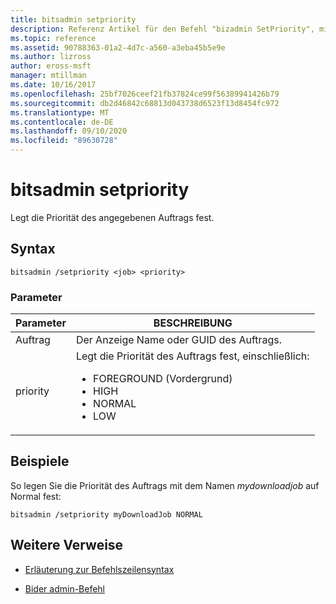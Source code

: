 ```yaml
---
title: bitsadmin setpriority
description: Referenz Artikel für den Befehl "bizadmin SetPriority", mit dem die Priorität des angegebenen Auftrags festgelegt wird.
ms.topic: reference
ms.assetid: 90788363-01a2-4d7c-a560-a3eba45b5e9e
ms.author: lizross
author: eross-msft
manager: mtillman
ms.date: 10/16/2017
ms.openlocfilehash: 25bf7026ceef21fb37824ce99f56389941426b79
ms.sourcegitcommit: db2d46842c68813d043738d6523f13d8454fc972
ms.translationtype: MT
ms.contentlocale: de-DE
ms.lasthandoff: 09/10/2020
ms.locfileid: "89630728"
---
```

# <a name="bitsadmin-setpriority"></a>bitsadmin setpriority

Legt die Priorität des angegebenen Auftrags fest.

## <a name="syntax"></a>Syntax

```
bitsadmin /setpriority <job> <priority>
```

### <a name="parameters"></a>Parameter

| Parameter | BESCHREIBUNG |
| --------- | ----------- |
| Auftrag | Der Anzeige Name oder GUID des Auftrags. |
| priority | Legt die Priorität des Auftrags fest, einschließlich:<ul><li>FOREGROUND (Vordergrund)</li><li>HIGH</li><li>NORMAL</li><li>LOW</li></ul> |

## <a name="examples"></a>Beispiele

So legen Sie die Priorität des Auftrags mit dem Namen *mydownloadjob* auf Normal fest:

```
bitsadmin /setpriority myDownloadJob NORMAL
```

## <a name="additional-references"></a>Weitere Verweise

- [Erläuterung zur Befehlszeilensyntax](command-line-syntax-key.md)

- [Bider admin-Befehl](bitsadmin.md)
